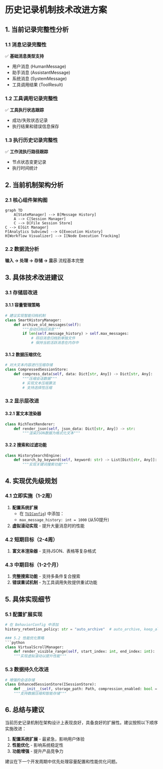 # 历史记录机制技术改进方案

## 1. 当前记录完整性分析

### 1.1 消息记录完整性
✅ **基础消息类型支持**
- 用户消息 (HumanMessage)
- 助手消息 (AssistantMessage)
- 系统消息 (SystemMessage)
- 工具调用结果 (ToolResult)

### 1.2 工具调用记录完整性
✅ **工具执行状态跟踪**
- 成功/失败状态记录
- 执行结果和错误信息保存

### 1.3 执行历史记录完整性
✅ **工作流执行路径跟踪**
- 节点状态变更记录
- 执行时间统计

## 2. 当前机制架构分析

### 2.1 核心组件架构图

```mermaid
graph TD
    A[StateManager] --> B[Message History]
    A --> C[Session Manager]
    C --> D[File Session Store]
C --> E[Git Manager]
F[Analytics Subview] --> G[Execution History]
H[Workflow Visualizer] --> I[Node Execution Tracking]
```

### 2.2 数据流分析

**输入 → 处理 → 存储 → 显示** 流程基本完整

## 3. 具体技术改进建议

### 3.1 存储层改进

#### 3.1.1 容量管理策略
```python
# 建议实现智能归档机制
class SmartHistoryManager:
    def archive_old_messages(self):
        """自动归档旧消息"""
        if len(self.message_history) > self.max_messages:
            # 将旧消息归档到单独文件
            # 保持当前活跃消息在内存中
```

#### 3.1.2 数据压缩优化
```python
# 对大文本内容进行压缩存储
class CompressedSessionStore:
    def compress_data(self, data: Dict[str, Any]) -> Dict[str, Any]:
        """压缩会话数据"""
        # 实现文本压缩算法
        # 支持选择性压缩
```

### 3.2 显示层改进

#### 3.2.1 富文本渲染器
```python
class RichTextRenderer:
    def render_json(self, json_data: Dict[str, Any]) -> str:
        """渲染JSON数据为格式化文本"""
```

#### 3.2.2 搜索和过滤功能
```python
class HistorySearchEngine:
    def search_by_keyword(self, keyword: str) -> List[Dict[str, Any]]:
        """实现关键词搜索功能"""
```

## 4. 实现优先级规划

### 4.1 立即实施（1-2周）
1. **配置系统扩展**
   - 在 [`TUIConfig`](src/presentation/tui/config.py:76)) 中添加：
   - `max_message_history: int = 1000` (从50提升)
2. **虚拟滚动实现** - 提升大量消息时的性能

### 4.2 短期目标（2-4周）
1. **富文本渲染器** - 支持JSON、表格等复杂格式

### 4.3 中期目标（1-2个月）
1. **完整搜索功能** - 支持多条件复合搜索
2. **错误重试机制** - 为工具调用失败提供重试功能

## 5. 具体实现细节

### 5.1 配置扩展实现
```python
# 在 BehaviorConfig 中添加
history_retention_policy: str = "auto_archive"  # auto_archive, keep_all, delete_old

### 5.2 性能优化策略
```python
class VirtualScrollManager:
    def render_visible_range(self, start_index: int, end_index: int):
    """实现虚拟滚动以提升性能"""
```

### 5.3 数据持久化改进
```python
# 增强的会话存储
class EnhancedSessionStore(ISessionStore):
    def __init__(self, storage_path: Path, compression_enabled: bool = True):
    """支持数据压缩和智能存储"""
```

## 6. 总结与建议

当前历史记录机制在架构设计上表现良好，具备良好的扩展性。建议按照以下顺序实施改进：

1. **配置系统扩展** - 最紧急，影响用户体验
2. **性能优化** - 影响系统稳定性
3. **功能增强** - 提升产品竞争力

建议在下一个开发周期中优先处理容量配置和性能优化问题。